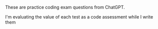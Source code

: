 These are practice coding exam questions from ChatGPT.

I'm evaluating the value of each test as a code assessment while I write them